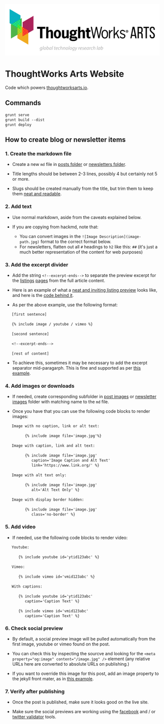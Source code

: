 ![ThoughtWorks Arts](readme/thoughtworks-arts.png)

# ThoughtWorks Arts Website
Code which powers [thoughtworksarts.io](thoughtworksarts.io).

## Commands
```
grunt serve
grunt build --dist
grunt deploy
```

## How to create blog or newsletter items

### 1. Create the markdown file
- Create a new `md` file in [posts folder](source/app/_posts) or [newsletters folder](source/app/_newsletters).

- Title lengths should be between 2-3 lines, possibly 4 but certainly not 5 or more.

- Slugs should be created manually from the title, but trim them to keep them [neat and readable](https://en.wikipedia.org/wiki/Clean_URL#Slug).

### 2. Add text

- Use normal markdown, aside from the caveats explained below.

- If you are copying from hackmd, note that:
  - You can convert images in the `![Image Description](image-path.jpg)` format to the correct format below.
  - For newsletters, flatten out all `#` headings to `h2` like this: `##` (it's just a much better representation of the content for web purposes)

### 3. Add the excerpt divider
- Add the string `<!--excerpt-ends-->` to separate the preview excerpt for the [listings](https://thoughtworksarts.io/blog/) [pages](https://thoughtworksarts.io/newsletters/) from the full article content.

- Here is an example of what a [neat and inviting listing preview](/readme/listing-example.jpg) looks like, and here is the [code behind it](https://raw.githubusercontent.com/thoughtworksarts/thoughtworksarts.github.io/source/app/_posts/2020-11-10-new-york-times-features-output.markdown).

- As per the above example, use the following format:

```
   [first sentence]

   {% include image / youtube / vimeo %}

   [second sentence]

   <!--excerpt-ends-->

   [rest of content]
```

- To achieve this, sometimes it may be necessary to add the excerpt separator mid-paragarph. This is fine and supported as per [this example](https://raw.githubusercontent.com/thoughtworksarts/thoughtworksarts.github.io/source/app/_posts/2020-03-31-rachel-uwa-school-machines-making-make-believe.markdown).

### 4. Add images or downloads
- If needed, create corresponding subfolder in [post images](source/app/images/posts) or [newsletter images](source/app/images/newsletters) folder with matching name to the `md` file.

- Once you have that you can use the following code blocks to render images:  
  
```
   Image with no caption, link or alt text:
   
         {% include image file='image.jpg'%}

   Image with caption, link and alt text:
   
         {% include image file='image.jpg'
            caption='Image Caption and Alt Text'
            link='https://www.link.org/' %}

   Image with alt text only:
   
         {% include image file='image.jpg'
            alt='Alt Text Only' %}

   Image with display border hidden:

         {% include image file='image.jpg'
            class='no-border' %}
```

### 5. Add video
- If needed, use the following code blocks to render video:

```
   Youtube:
   
      {% include youtube id='ytid123abc' %}

   Vimeo:

      {% include vimeo id='vmid123abc' %}

   With captions:

      {% include youtube id='ytid123abc'
         caption='Caption Text' %}

      {% include vimeo id='vmid123abc' 
         caption='Caption Text' %}
```

### 6. Check social preview
- By default, a social preview image will be pulled automatically from the first image, youtube or vimeo found on the post.

- You can check this by inspecting the sourcve and looking for the `<meta property="og:image" content="/image.jpg" />` element (any relative URLs here are converted to absolute URLs on publishing.)

- If you want to override this image for this post, add an image property to the jekyll front mater, as in [this example](https://raw.githubusercontent.com/thoughtworksarts/thoughtworksarts.github.io/source/app/_posts/2018-04-09-thoughtworks-arts-exhibition-spring-break-armory-week.markdown).

### 7. Verify after publishing
- Once the post is published, make sure it looks good on the live site.

- Make sure the social previews are working using the [facebook](https://developers.facebook.com/tools/debug/) and / or [twitter validator](https://cards-dev.twitter.com/validator) tools.